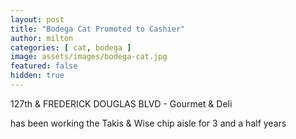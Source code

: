 ```yaml
---
layout: post
title: "Bodega Cat Promoted to Cashier"
author: milton
categories: [ cat, bodega ]
image: assets/images/bodega-cat.jpg
featured: false
hidden: true
---
```


127th & FREDERICK DOUGLAS BLVD - Gourmet & Deli

has been working the Takis & Wise chip aisle for 3 and a half years